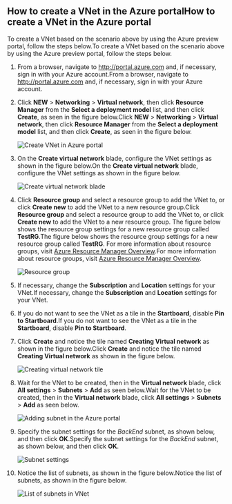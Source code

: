 ## <a name="how-to-create-a-vnet-in-the-azure-portal"></a><span data-ttu-id="3eee8-101">How to create a VNet in the Azure portal</span><span class="sxs-lookup"><span data-stu-id="3eee8-101">How to create a VNet in the Azure portal</span></span>
<span data-ttu-id="3eee8-102">To create a VNet based on the scenario above by using the Azure preview portal, follow the steps below.</span><span class="sxs-lookup"><span data-stu-id="3eee8-102">To create a VNet based on the scenario above by using the Azure preview portal, follow the steps below.</span></span>

1. <span data-ttu-id="3eee8-103">From a browser, navigate to http://portal.azure.com and, if necessary, sign in with your Azure account.</span><span class="sxs-lookup"><span data-stu-id="3eee8-103">From a browser, navigate to http://portal.azure.com and, if necessary, sign in with your Azure account.</span></span>
2. <span data-ttu-id="3eee8-104">Click **NEW** > **Networking** > **Virtual network**, then click **Resource Manager** from the **Select a deployment model** list, and then click **Create**, as seen in the figure below.</span><span class="sxs-lookup"><span data-stu-id="3eee8-104">Click **NEW** > **Networking** > **Virtual network**, then click **Resource Manager** from the **Select a deployment model** list, and then click **Create**, as seen in the figure below.</span></span>
   
    ![Create VNet in Azure portal](https://docstestmedia1.blob.core.windows.net/azure-media/includes/media/virtual-networks-create-vnet-arm-pportal-include/vnet-create-arm-pportal-figure1.gif)
3. <span data-ttu-id="3eee8-106">On the **Create virtual network** blade, configure the VNet settings as shown in the figure below.</span><span class="sxs-lookup"><span data-stu-id="3eee8-106">On the **Create virtual network** blade, configure the VNet settings as shown in the figure below.</span></span>
   
    ![Create virtual network blade](https://docstestmedia1.blob.core.windows.net/azure-media/includes/media/virtual-networks-create-vnet-arm-pportal-include/vnet-create-arm-pportal-figure2.png)
4. <span data-ttu-id="3eee8-108">Click **Resource group** and select a resource group to add the VNet to, or click **Create new** to add the VNet to a new resource group.</span><span class="sxs-lookup"><span data-stu-id="3eee8-108">Click **Resource group** and select a resource group to add the VNet to, or click **Create new** to add the VNet to a new resource group.</span></span> <span data-ttu-id="3eee8-109">The figure below shows the resource group settings for a new resource group called **TestRG**.</span><span class="sxs-lookup"><span data-stu-id="3eee8-109">The figure below shows the resource group settings for a new resource group called **TestRG**.</span></span> <span data-ttu-id="3eee8-110">For more information about resource groups, visit [Azure Resource Manager Overview](../articles/azure-resource-manager/resource-group-overview.md#resource-groups).</span><span class="sxs-lookup"><span data-stu-id="3eee8-110">For more information about resource groups, visit [Azure Resource Manager Overview](../articles/azure-resource-manager/resource-group-overview.md#resource-groups).</span></span>
   
    ![Resource group](https://docstestmedia1.blob.core.windows.net/azure-media/includes/media/virtual-networks-create-vnet-arm-pportal-include/vnet-create-arm-pportal-figure3.png)
5. <span data-ttu-id="3eee8-112">If necessary, change the **Subscription** and **Location** settings for your VNet.</span><span class="sxs-lookup"><span data-stu-id="3eee8-112">If necessary, change the **Subscription** and **Location** settings for your VNet.</span></span> 
6. <span data-ttu-id="3eee8-113">If you do not want to see the VNet as a tile in the **Startboard**, disable **Pin to Startboard**.</span><span class="sxs-lookup"><span data-stu-id="3eee8-113">If you do not want to see the VNet as a tile in the **Startboard**, disable **Pin to Startboard**.</span></span> 
7. <span data-ttu-id="3eee8-114">Click **Create** and notice the tile named **Creating Virtual network** as shown in the figure below.</span><span class="sxs-lookup"><span data-stu-id="3eee8-114">Click **Create** and notice the tile named **Creating Virtual network** as shown in the figure below.</span></span>
   
    ![Creating virtual network tile](https://docstestmedia1.blob.core.windows.net/azure-media/includes/media/virtual-networks-create-vnet-arm-pportal-include/vnet-create-arm-pportal-figure4.png)
8. <span data-ttu-id="3eee8-116">Wait for the VNet to be created, then in the **Virtual network** blade, click **All settings** > **Subnets** > **Add** as seen below.</span><span class="sxs-lookup"><span data-stu-id="3eee8-116">Wait for the VNet to be created, then in the **Virtual network** blade, click **All settings** > **Subnets** > **Add** as seen below.</span></span>
   
    ![Adding subnet in the Azure portal](https://docstestmedia1.blob.core.windows.net/azure-media/includes/media/virtual-networks-create-vnet-arm-pportal-include/vnet-create-arm-pportal-figure5.gif)
9. <span data-ttu-id="3eee8-118">Specify the subnet settings for the *BackEnd* subnet, as shown below, and then click **OK**.</span><span class="sxs-lookup"><span data-stu-id="3eee8-118">Specify the subnet settings for the *BackEnd* subnet, as shown below, and then click **OK**.</span></span> 
   
    ![Subnet settings](https://docstestmedia1.blob.core.windows.net/azure-media/includes/media/virtual-networks-create-vnet-arm-pportal-include/vnet-create-arm-pportal-figure6.png)
10. <span data-ttu-id="3eee8-120">Notice the list of subnets, as shown in the figure below.</span><span class="sxs-lookup"><span data-stu-id="3eee8-120">Notice the list of subnets, as shown in the figure below.</span></span>
    
    ![List of subnets in VNet](https://docstestmedia1.blob.core.windows.net/azure-media/includes/media/virtual-networks-create-vnet-arm-pportal-include/vnet-create-arm-pportal-figure7.png)








